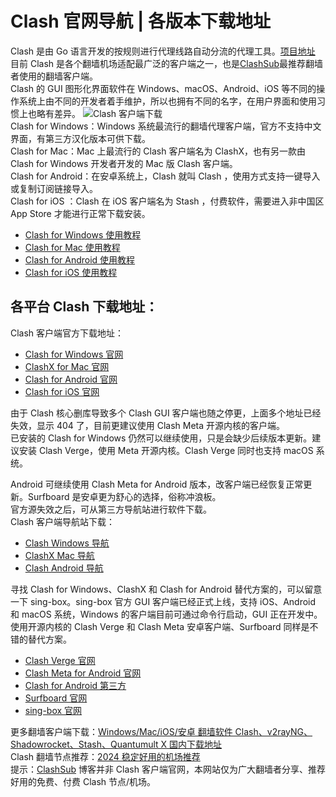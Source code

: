 # Clash 官网导航 | 各版本下载地址
Clash 是由 Go 语言开发的按规则进行代理线路自动分流的代理工具。[项目地址](https://github.com/Dreamacro/clash)  
目前 Clash 是各个翻墙机场适配最广泛的客户端之一，也是[ClashSub](https://clashsub.net/)最推荐翻墙者使用的翻墙客户端。  
 Clash 的 GUI 图形化界面软件在 Windows、macOS、Android、iOS 等不同的操作系统上由不同的开发者着手维护，所以也拥有不同的名字，在用户界面和使用习惯上也略有差异。 ![Clash 客户端下载](https://clashxiazai.com/wp-content/uploads/2022/06/Clash-客户端下载.png)  
Clash for Windows：Windows 系统最流行的翻墙代理客户端，官方不支持中文界面，有第三方汉化版本可供下载。  
Clash for Mac：Mac 上最流行的 Clash 客户端名为 ClashX，也有另一款由 Clash for Windows 开发者开发的 Mac 版 Clash 客户端。  
Clash for Android：在安卓系统上，Clash 就叫 Clash ，使用方式支持一键导入或复制订阅链接导入。  
Clash for iOS ：Clash 在 iOS 客户端名为 Stash ，付费软件，需要进入非中国区 App Store 才能进行正常下载安装。

- [Clash for Windows 使用教程](https://clashxiazai.com/clash-for-windows-tutorial/)
- [Clash for Mac 使用教程](https://clashxiazai.com/clash-for-mac-tutorial/)
- [Clash for Android 使用教程](https://clashxiazai.com/clash-for-android/)
- [Clash for iOS 使用教程](https://clashxiazai.com/clash-for-ios-tutorial/)

## 各平台 Clash 下载地址：

 Clash 客户端官方下载地址：
- [Clash for Windows 官网](https://github.com/Fndroid/clash_for_windows_pkg/releases)  
- [ClashX for Mac 官网](https://github.com/yichengchen/clashX/releases)  
- [Clash for Android 官网](https://github.com/Kr328/ClashForAndroid/releases)  
- [Clash for iOS 官网](https://apps.apple.com/app/stash/id1596063349)

由于 Clash 核心删库导致多个 Clash GUI 客户端也随之停更，上面多个地址已经失效，显示 404 了，目前更建议使用 Clash Meta 开源内核的客户端。  
已安装的 Clash for Windows 仍然可以继续使用，只是会缺少后续版本更新。建议安装 Clash Verge，使用 Meta 开源内核。Clash Verge 同时也支持 macOS 系统。  

Android 可继续使用 Clash Meta for Android 版本，改客户端已经恢复正常更新。Surfboard 是安卓更为舒心的选择，俗称冲浪板。    
官方源失效之后，可从第三方导航站进行软件下载。  
 Clash 客户端导航站下载：  
- [Clash Windows 导航](https://clashforwindows.me/)  
- [ClashX Mac 导航](https://clashmac.com/)  
- [Clash Android 导航](https://clashandroid.com/)   

寻找 Clash for Windows、ClashX 和 Clash for Android 替代方案的，可以留意一下 sing-box。sing-box 官方 GUI 客户端已经正式上线，支持 iOS、Android 和 macOS 系统，Windows 的客户端目前可通过命令行启动，GUI 正在开发中。
使用开源内核的 Clash Verge 和 Clash Meta 安卓客户端、Surfboard 同样是不错的替代方案。
- [Clash Verge 官网](https://clash-verge-rev.github.io/)  
- [Clash Meta for Android 官网](https://github.com/MetaCubeX/ClashMetaForAndroid/releases)  
- [Clash for Android 第三方](https://clashx.pro/clash-for-android-download/)  
- [Surfboard 官网](https://manual.getsurfboard.com/)
- [sing-box 官网](https://sing-box.sagernet.org/zh/clients/)

更多翻墙客户端下载：[Windows/Mac/iOS/安卓 翻墙软件 Clash、v2rayNG、Shadowrocket、Stash、Quantumult X 国内下载地址](https://clashsub.net/download/)  
Clash 翻墙节点推荐：[2024 稳定好用的机场推荐](https://clashsub.net/purchasing-subscribe/)   
提示：[ClashSub](https://clashsub.net/) 博客并非 Clash 客户端官网，本网站仅为广大翻墙者分享、推荐好用的免费、付费 Clash 节点/机场。
